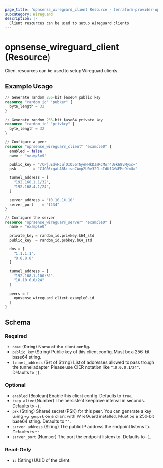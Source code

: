 ```yaml
---
page_title: "opnsense_wireguard_client Resource - terraform-provider-opnsense"
subcategory: Wireguard
description: |-
  Client resources can be used to setup Wireguard clients.
---
```


# opnsense_wireguard_client (Resource)

Client resources can be used to setup Wireguard clients.

## Example Usage

```terraform
// Generate random 256-bit base64 public key
resource "random_id" "pubkey" {
  byte_length = 32
}

// Generate random 256-bit base64 private key
resource "random_id" "privkey" {
  byte_length = 32
}

// Configure a peer
resource "opnsense_wireguard_client" "example0" {
  enabled = false
  name = "example0"

  public_key = "/CPjuEdvHJulOIQ56TNyeNHkDJmRCMor4U9k68vMyac="
  psk        = "CJG05xgaLA8RiisoCAmp2U0v329LsIdK1GW4EMc9fmU="

  tunnel_address = [
    "192.168.1.1/32",
    "192.168.4.1/24",
  ]

  server_address = "10.10.10.10"
  server_port    = "1234"
}

// Configure the server
resource "opnsense_wireguard_server" "example0" {
  name = "example0"

  private_key = random_id.privkey.b64_std
  public_key  = random_id.pubkey.b64_std

  dns = [
    "1.1.1.1",
    "8.8.8.8"
  ]

  tunnel_address = [
    "192.168.1.100/32",
    "10.10.0.0/24"
  ]

  peers = [
    opnsense_wireguard_client.example0.id
  ]
}
```

<!-- schema generated by tfplugindocs -->
## Schema

### Required

- `name` (String) Name of the client config.
- `public_key` (String) Public key of this client config. Must be a 256-bit base64 string.
- `tunnel_address` (Set of String) List of addresses allowed to pass trough the tunnel adapter. Please use CIDR notation like `"10.0.0.1/24"`. Defaults to `[]`.

### Optional

- `enabled` (Boolean) Enable this client config. Defaults to `true`.
- `keep_alive` (Number) The persistent keepalive interval in seconds. Defaults to `-1`.
- `psk` (String) Shared secret (PSK) for this peer. You can generate a key using `wg genpsk` on a client with WireGuard installed. Must be a 256-bit base64 string. Defaults to `""`.
- `server_address` (String) The public IP address the endpoint listens to. Defaults to `""`.
- `server_port` (Number) The port the endpoint listens to. Defaults to `-1`.

### Read-Only

- `id` (String) UUID of the client.

